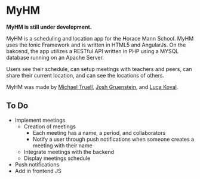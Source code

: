# MyHM

**MyHM is still under development.** 

MyHM is a scheduling and location app for the Horace Mann School. MyHM uses the Ionic Framework and is written in HTML5 and AngularJs. On the bakcend, the app utilizes a RESTful API written in PHP using a MYSQL database running on an Apache Server.

Users see their schedule, can setup meetings with teachers and peers, can share their current location, and can see the locations of others.

MyHM was made by [Michael Truell](https://github.com/truell20), [Josh Gruenstein](https://github.com/joshuagruenstein), and [Luca Koval](https://github.com/G4Cool).

## To Do

- Implement meetings
  - Creation of meetings
    - Each meeting has a name, a period, and collaborators
    - Notify a user through push notifications when someone creates a meeting with their name
  - Integrate meetings with the backend
  - Display meetings schedule
- Push notifications
- Add in frontend JS
